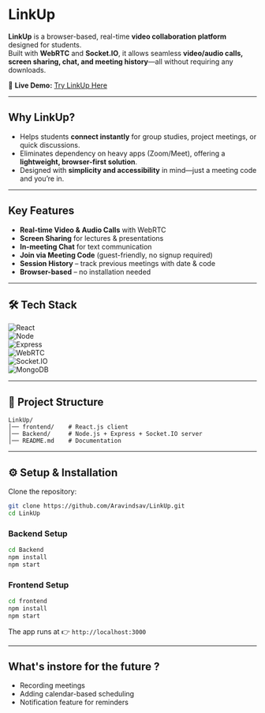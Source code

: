 # LinkUp  

**LinkUp** is a browser-based, real-time **video collaboration platform** designed for students.  
Built with **WebRTC** and **Socket.IO**, it allows seamless **video/audio calls, screen sharing, chat, and meeting history**—all without requiring any downloads.  

🔗 **Live Demo:** [Try LinkUp Here](https://linkup-frontend-w8ki.onrender.com/)  

---

##  Why LinkUp?  
- Helps students **connect instantly** for group studies, project meetings, or quick discussions.  
- Eliminates dependency on heavy apps (Zoom/Meet), offering a **lightweight, browser-first solution**.  
- Designed with **simplicity and accessibility** in mind—just a meeting code and you’re in.  

---

##  Key Features  
-  **Real-time Video & Audio Calls** with WebRTC  
-  **Screen Sharing** for lectures & presentations  
-  **In-meeting Chat** for text communication  
-  **Join via Meeting Code** (guest-friendly, no signup required)  
-  **Session History** – track previous meetings with date & code  
-  **Browser-based** – no installation needed  

---

## 🛠️ Tech Stack  
![React](https://img.shields.io/badge/Frontend-React.js-61DAFB?logo=react&logoColor=white)  
![Node](https://img.shields.io/badge/Backend-Node.js-339933?logo=node.js&logoColor=white)  
![Express](https://img.shields.io/badge/Server-Express.js-000000?logo=express&logoColor=white)  
![WebRTC](https://img.shields.io/badge/RealTime-WebRTC-333333?logo=webrtc&logoColor=white)  
![Socket.IO](https://img.shields.io/badge/Realtime-Socket.IO-010101?logo=socket.io&logoColor=white)  
![MongoDB](https://img.shields.io/badge/Database-MongoDB-47A248?logo=mongodb&logoColor=white)  

---

## 📂 Project Structure  
```
LinkUp/
│── frontend/    # React.js client
│── Backend/     # Node.js + Express + Socket.IO server
│── README.md    # Documentation
```

---

## ⚙️ Setup & Installation  

Clone the repository:  
```bash
git clone https://github.com/Aravindsav/LinkUp.git
cd LinkUp
```

### Backend Setup  
```bash
cd Backend
npm install
npm start
```

### Frontend Setup  
```bash
cd frontend
npm install
npm start
```

The app runs at 👉 `http://localhost:3000`  

---


##  What's instore for the future ?  
-  Recording meetings  
-  Adding calendar-based scheduling  
-  Notification feature for reminders  


